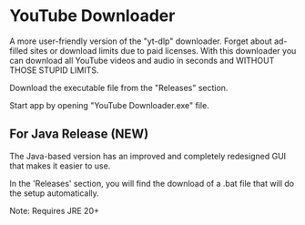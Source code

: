 # YouTube Downloader

A more user-friendly version of the "yt-dlp" downloader.
Forget about ad-filled sites or download limits due to paid licenses.
With this downloader you can download all YouTube videos and audio in seconds and WITHOUT THOSE STUPID LIMITS.

Download the executable file from the "Releases" section.

Start app by opening "YouTube Downloader.exe" file.

## For Java Release (NEW)
The Java-based version has an improved and completely redesigned GUI that makes it easier to use.

In the 'Releases' section, you will find the download of a .bat file that will do the setup automatically.

Note: Requires JRE 20+

